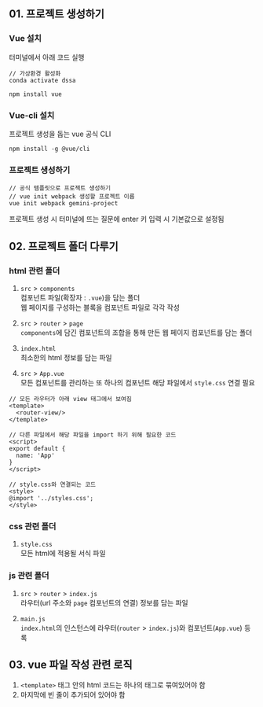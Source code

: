 ## 01. 프로젝트 생성하기
### Vue 설치
터미널에서 아래 코드 실행
```
// 가상환경 활성화
conda activate dssa

npm install vue
```

### Vue-cli 설치
프로젝트 생성을 돕는 vue 공식 CLI
```
npm install -g @vue/cli
```

### 프로젝트 생성하기
```
// 공식 템플릿으로 프로젝트 생성하기
// vue init webpack 생성할 프로젝트 이름
vue init webpack gemini-project
```
프로젝트 생성 시 터미널에 뜨는 질문에 enter 키 입력 시 기본값으로 설정됨

## 02. 프로젝트 폴더 다루기
### html 관련 폴더
1. `src` > `components`  
컴포넌트 파일(확장자 : `.vue`)을 담는 폴더  
웹 페이지를 구성하는 블록을 컴포넌트 파일로 각각 작성

2. `src` > `router` > `page`  
`components`에 담긴 컴포넌트의 조합을 통해 만든 웹 페이지 컴포넌트를 담는 폴더

3. `index.html`  
최소한의 html 정보를 담는 파일

4. `src` > `App.vue`  
모든 컴포넌트를 관리하는 또 하나의 컴포넌트
해당 파일에서 `style.css` 연결 필요  
```
// 모든 라우터가 아래 view 태그에서 보여짐
<template>
  <router-view/>
</template>

// 다른 파일에서 해당 파일을 import 하기 위해 필요한 코드
<script>
export default {
  name: 'App'
}
</script>

// style.css와 연결되는 코드
<style>
@import '../styles.css';
</style>

```

### css 관련 폴더
1. `style.css`  
모든 html에 적용될 서식 파일

### js 관련 폴더
1. `src` > `router` > `index.js`  
라우터(url 주소와 `page` 컴포넌트의 연결) 정보를 담는 파일

2. `main.js`  
`index.html`의 인스턴스에 라우터(`router` > `index.js`)와 컴포넌트(`App.vue`) 등록

## 03. vue 파일 작성 관련 로직
1. `<template>` 태그 안의 html 코드는 하나의 태그로 묶여있어야 함
2. 마지막에 빈 줄이 추가되어 있어야 함

